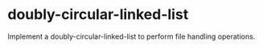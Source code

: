 # doubly-circular-linked-list
Implement a doubly-circular-linked-list to perform file handling operations.
